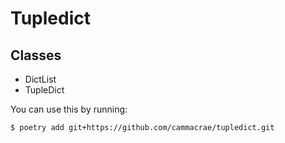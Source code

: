 # Tupledict

## Classes

* DictList
* TupleDict


You can use this by running:

```$ poetry add git+https://github.com/cammacrae/tupledict.git```


